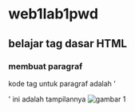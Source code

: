 # web1lab1pwd
## belajar tag dasar HTML

### membuat paragraf
kode tag untuk paragraf adalah '<p>'
ini adalah tampilannya
![gambar 1](ss1/rokim.png)
